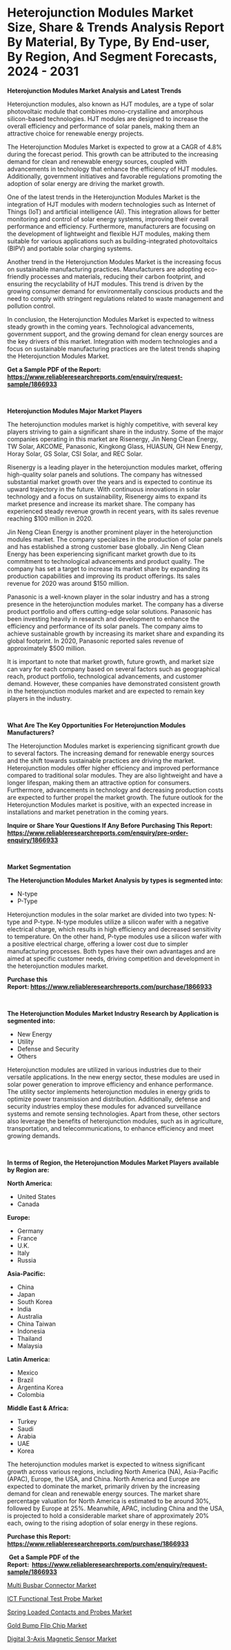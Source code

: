 <p><h1>Heterojunction Modules Market Size, Share & Trends Analysis Report By Material, By Type, By End-user, By Region, And Segment Forecasts, 2024 - 2031</h1></p><p><strong>Heterojunction Modules Market Analysis and Latest Trends</strong></p>
<p><p>Heterojunction modules, also known as HJT modules, are a type of solar photovoltaic module that combines mono-crystalline and amorphous silicon-based technologies. HJT modules are designed to increase the overall efficiency and performance of solar panels, making them an attractive choice for renewable energy projects.</p><p>The Heterojunction Modules Market is expected to grow at a CAGR of 4.8% during the forecast period. This growth can be attributed to the increasing demand for clean and renewable energy sources, coupled with advancements in technology that enhance the efficiency of HJT modules. Additionally, government initiatives and favorable regulations promoting the adoption of solar energy are driving the market growth.</p><p>One of the latest trends in the Heterojunction Modules Market is the integration of HJT modules with modern technologies such as Internet of Things (IoT) and artificial intelligence (AI). This integration allows for better monitoring and control of solar energy systems, improving their overall performance and efficiency. Furthermore, manufacturers are focusing on the development of lightweight and flexible HJT modules, making them suitable for various applications such as building-integrated photovoltaics (BIPV) and portable solar charging systems.</p><p>Another trend in the Heterojunction Modules Market is the increasing focus on sustainable manufacturing practices. Manufacturers are adopting eco-friendly processes and materials, reducing their carbon footprint, and ensuring the recyclability of HJT modules. This trend is driven by the growing consumer demand for environmentally conscious products and the need to comply with stringent regulations related to waste management and pollution control.</p><p>In conclusion, the Heterojunction Modules Market is expected to witness steady growth in the coming years. Technological advancements, government support, and the growing demand for clean energy sources are the key drivers of this market. Integration with modern technologies and a focus on sustainable manufacturing practices are the latest trends shaping the Heterojunction Modules Market.</p></p>
<p><strong>Get a Sample PDF of the Report:&nbsp; <a href="https://www.reliableresearchreports.com/enquiry/request-sample/1866933">https://www.reliableresearchreports.com/enquiry/request-sample/1866933</a></strong></p>
<p>&nbsp;</p>
<p><strong>Heterojunction Modules Major Market Players</strong></p>
<p><p>The heterojunction modules market is highly competitive, with several key players striving to gain a significant share in the industry. Some of the major companies operating in this market are Risenergy, Jin Neng Clean Energy, TW Solar, AKCOME, Panasonic, Kingkong Glass, HUASUN, GH New Energy, Horay Solar, GS Solar, CSI Solar, and REC Solar.</p><p>Risenergy is a leading player in the heterojunction modules market, offering high-quality solar panels and solutions. The company has witnessed substantial market growth over the years and is expected to continue its upward trajectory in the future. With continuous innovations in solar technology and a focus on sustainability, Risenergy aims to expand its market presence and increase its market share. The company has experienced steady revenue growth in recent years, with its sales revenue reaching $100 million in 2020.</p><p>Jin Neng Clean Energy is another prominent player in the heterojunction modules market. The company specializes in the production of solar panels and has established a strong customer base globally. Jin Neng Clean Energy has been experiencing significant market growth due to its commitment to technological advancements and product quality. The company has set a target to increase its market share by expanding its production capabilities and improving its product offerings. Its sales revenue for 2020 was around $150 million.</p><p>Panasonic is a well-known player in the solar industry and has a strong presence in the heterojunction modules market. The company has a diverse product portfolio and offers cutting-edge solar solutions. Panasonic has been investing heavily in research and development to enhance the efficiency and performance of its solar panels. The company aims to achieve sustainable growth by increasing its market share and expanding its global footprint. In 2020, Panasonic reported sales revenue of approximately $500 million.</p><p>It is important to note that market growth, future growth, and market size can vary for each company based on several factors such as geographical reach, product portfolio, technological advancements, and customer demand. However, these companies have demonstrated consistent growth in the heterojunction modules market and are expected to remain key players in the industry.</p></p>
<p>&nbsp;</p>
<p><strong>What Are The Key Opportunities For Heterojunction Modules Manufacturers?</strong></p>
<p><p>The Heterojunction Modules market is experiencing significant growth due to several factors. The increasing demand for renewable energy sources and the shift towards sustainable practices are driving the market. Heterojunction modules offer higher efficiency and improved performance compared to traditional solar modules. They are also lightweight and have a longer lifespan, making them an attractive option for consumers. Furthermore, advancements in technology and decreasing production costs are expected to further propel the market growth. The future outlook for the Heterojunction Modules market is positive, with an expected increase in installations and market penetration in the coming years.</p></p>
<p><strong>Inquire or Share Your Questions If Any Before Purchasing This Report: <a href="https://www.reliableresearchreports.com/enquiry/pre-order-enquiry/1866933">https://www.reliableresearchreports.com/enquiry/pre-order-enquiry/1866933</a></strong></p>
<p>&nbsp;</p>
<p><strong>Market Segmentation</strong></p>
<p><strong>The Heterojunction Modules Market Analysis by types is segmented into:</strong></p>
<p><ul><li>N-type</li><li>P-Type</li></ul></p>
<p><p>Heterojunction modules in the solar market are divided into two types: N-type and P-type. N-type modules utilize a silicon wafer with a negative electrical charge, which results in high efficiency and decreased sensitivity to temperature. On the other hand, P-type modules use a silicon wafer with a positive electrical charge, offering a lower cost due to simpler manufacturing processes. Both types have their own advantages and are aimed at specific customer needs, driving competition and development in the heterojunction modules market.</p></p>
<p><strong>Purchase this Report:&nbsp;<a href="https://www.reliableresearchreports.com/purchase/1866933">https://www.reliableresearchreports.com/purchase/1866933</a></strong></p>
<p>&nbsp;</p>
<p><strong>The Heterojunction Modules Market Industry Research by Application is segmented into:</strong></p>
<p><ul><li>New Energy</li><li>Utility</li><li>Defense and Security</li><li>Others</li></ul></p>
<p><p>Heterojunction modules are utilized in various industries due to their versatile applications. In the new energy sector, these modules are used in solar power generation to improve efficiency and enhance performance. The utility sector implements heterojunction modules in energy grids to optimize power transmission and distribution. Additionally, defense and security industries employ these modules for advanced surveillance systems and remote sensing technologies. Apart from these, other sectors also leverage the benefits of heterojunction modules, such as in agriculture, transportation, and telecommunications, to enhance efficiency and meet growing demands.</p></p>
<p>&nbsp;</p>
<p><strong>In terms of Region, the Heterojunction Modules Market Players available by Region are:</strong></p>
<p>
    <p> <strong> North America: </strong>
        <ul>
            <li>United States</li>
            <li>Canada</li>
        </ul>
        </p> 
    <p> <strong> Europe: </strong>
        <ul>
            <li>Germany</li>
            <li>France</li>
            <li>U.K.</li>
            <li>Italy</li>
            <li>Russia</li>
        </ul>
        </p> 
    <p> <strong> Asia-Pacific: </strong>
        <ul>
            <li>China</li>
            <li>Japan</li>
            <li>South Korea</li>
            <li>India</li>
            <li>Australia</li>
            <li>China Taiwan</li>
            <li>Indonesia</li>
            <li>Thailand</li>
            <li>Malaysia</li>
        </ul>
        </p> 
    <p> <strong> Latin America: </strong>
        <ul>
            <li>Mexico</li>
            <li>Brazil</li>
            <li>Argentina Korea</li>
            <li>Colombia</li>
        </ul>
        </p> 
    <p> <strong> Middle East & Africa: </strong>
        <ul>
            <li>Turkey</li>
            <li>Saudi</li>
            <li>Arabia</li>
            <li>UAE</li>
            <li>Korea</li>
        </ul>
    </p>
    </p>
<p><p>The heterojunction modules market is expected to witness significant growth across various regions, including North America (NA), Asia-Pacific (APAC), Europe, the USA, and China. North America and Europe are expected to dominate the market, primarily driven by the increasing demand for clean and renewable energy sources. The market share percentage valuation for North America is estimated to be around 30%, followed by Europe at 25%. Meanwhile, APAC, including China and the USA, is projected to hold a considerable market share of approximately 20% each, owing to the rising adoption of solar energy in these regions.</p></p>
<p><strong>Purchase this Report: <a href="https://www.reliableresearchreports.com/purchase/1866933">https://www.reliableresearchreports.com/purchase/1866933</a></strong></p>
<p>&nbsp;<strong>Get a Sample PDF of the Report:&nbsp;&nbsp;<a href="https://www.reliableresearchreports.com/enquiry/request-sample/1866933">https://www.reliableresearchreports.com/enquiry/request-sample/1866933</a></strong></p>
<p><strong></strong></p>
<p><p><a href="https://github.com/laholand/Market-Research-Report-List-1/blob/main/multi-busbar-connector-market.md">Multi Busbar Connector Market</a></p><p><a href="https://github.com/mohamedbakry57/Market-Research-Report-List-1/blob/main/ict-functional-test-probe-market.md">ICT Functional Test Probe Market</a></p><p><a href="https://github.com/bracarafogo/Market-Research-Report-List-1/blob/main/spring-loaded-contacts-and-probes-market.md">Spring Loaded Contacts and Probes Market</a></p><p><a href="https://github.com/antony131rp/Market-Research-Report-List-1/blob/main/gold-bump-flip-chip-market.md">Gold Bump Flip Chip Market</a></p><p><a href="https://github.com/sougarounis/Market-Research-Report-List-1/blob/main/digital-3-axis-magnetic-sensor-market.md">Digital 3-Axis Magnetic Sensor Market</a></p></p>